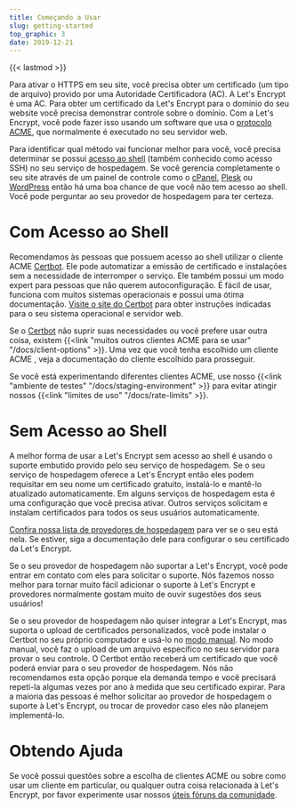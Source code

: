 ```yaml
---
title: Começando a Usar
slug: getting-started
top_graphic: 3
date: 2019-12-21
---
```


{{< lastmod >}}

Para ativar o HTTPS em seu site, você precisa obter um certificado (um tipo de arquivo) 
provido por uma Autoridade Certificadora (AC). A Let's Encrypt é uma AC. Para obter um
certificado da Let's Encrypt para o domínio do seu website você precisa demonstrar
controle sobre o domínio. Com a Let's Encrypt, você pode fazer isso usando um software
que usa o [protocolo ACME](https://ietf-wg-acme.github.io/acme/), que normalmente é 
executado no seu servidor web.

Para identificar qual método vai funcionar melhor para você, você precisa determinar
se possui [acesso ao shell](https://en.wikipedia.org/wiki/Shell_account) (também conhecido
como acesso SSH) no seu serviço de hospedagem. Se você gerencia completamente o seu site através de um
painel de controle como o [cPanel](https://cpanel.net/), [Plesk](https://www.plesk.com/) ou 
[WordPress](https://wordpress.org/) então há uma boa chance de que você não tem acesso 
ao shell. Você pode perguntar ao seu provedor de hospedagem para ter certeza.

# Com Acesso ao Shell

Recomendamos às pessoas que possuem acesso ao shell utilizar o cliente ACME [Certbot].
Ele pode automatizar a emissão de certificado e instalações sem a necessidade de interromper o serviço.
Ele também possui um modo expert para pessoas que não querem autoconfiguração. É fácil de usar,
funciona com muitos sistemas operacionais e possui uma ótima documentação. [Visite o
site do Certbot][Certbot] para obter instruções indicadas para o seu sistema operacional e servidor web.

Se o [Certbot] não suprir suas necessidades ou você prefere usar outra coisa, existem
{{<link "muitos outros clientes ACME para se usar" "/docs/client-options" >}}. Uma vez que você tenha escolhido um cliente ACME
, veja a documentação do cliente escolhido para prosseguir.

Se você está experimentando diferentes clientes ACME, use nosso 
{{<link "ambiente de testes" "/docs/staging-environment" >}} para evitar atingir
nossos {{<link "limites de uso" "/docs/rate-limits" >}}.

[Certbot]: https://certbot.eff.org/  "Certbot"

# Sem Acesso ao Shell

A melhor forma de usar a Let's Encrypt sem acesso ao shell é usando o suporte embutido
provido pelo seu serviço de hospedagem. Se o seu serviço de hospedagem oferece a Let's Encrypt
então eles podem requisitar em seu nome um certificado gratuito, instalá-lo e 
mantê-lo atualizado automaticamente. Em alguns serviços de hospedagem esta é
uma configuração que você precisa ativar. Outros serviços 
solicitam e instalam certificados para todos os seus usuários automaticamente.

[Confira nossa lista de provedores de hospedagem](https://community.letsencrypt.org/t/web-hosting-who-support-lets-encrypt/6920)
para ver se o seu está nela. Se estiver, siga a documentação dele para configurar
o seu certificado da Let's Encrypt.

Se o seu provedor de hospedagem não suportar a Let's Encrypt, você pode entrar em contato com eles
para solicitar o suporte. Nós fazemos nosso melhor para tornar muito fácil adicionar o suporte à
Let's Encrypt e provedores normalmente gostam muito de ouvir sugestões dos seus usuários!

Se o seu provedor de hospedagem não quiser integrar a Let's Encrypt, mas
suporta o upload de certificados personalizados, você pode instalar o Certbot no seu próprio
computador e usá-lo no [modo manual](https://certbot.eff.org/docs/using.html#manual).
No modo manual, você faz o upload de um arquivo específico no seu servidor para provar 
o seu controle. O Certbot então receberá um certificado que você poderá enviar para o seu
provedor de hospedagem. Nós não recomendamos esta opção porque ela demanda tempo 
e você precisará repeti-la algumas vezes por ano à medida que seu certificado
expirar. Para a maioria das pessoas é melhor solicitar ao provedor de hospedagem o suporte à Let's Encrypt, 
ou trocar de provedor caso eles não planejem implementá-lo.

# Obtendo Ajuda

Se você possui questões sobre a escolha de clientes ACME ou sobre como usar um cliente em particular, ou 
qualquer outra coisa relacionada à Let's Encrypt, por favor experimente usar nossos [úteis fóruns da comunidade](https://community.letsencrypt.org/c/help/ajuda-em-portugues).
